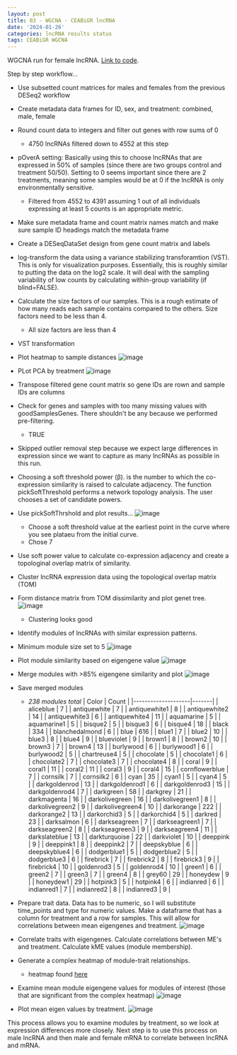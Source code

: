 ```yaml
---
layout: post
title: 03 - WGCNA - CEABiGR lncRNA
date: '2024-01-26'
categories: lncRNA results status
tags: CEABiGR WGCNA
---
```


WGCNA run for female lncRNA. [Link to code](https://github.com/zbengt/oyster-lnc/blob/main/code/12-WGCNA-lncRNA.Rmd).

Step by step workflow...
* Use subsetted count matrices for males and females from the previous DESeq2 workflow
* Create metadata data frames for ID, sex, and treatment: combined, male, female
* Round count data to integers and filter out genes with row sums of 0
  * 4750 lncRNAs filtered down to 4552 at this step
* pOverA setting: Basically using this to choose lncRNAs that are expressed in 50% of samples (since there are two groups control and treatment 50/50). Setting to 0 seems important since there are 2 treatments, meaning some samples would be at 0 if the lncRNA is only environmentally sensitive.
  * Filtered from 4552 to 4391 assuming 1 out of all individuals expressing at least 5 counts is an appropriate metric.
* Make sure metadata frame and count matrix names match and make sure sample ID headings match the metadata frame
* Create a DESeqDataSet design from gene count matrix and labels
* log-transform the data using a variance stabilizing transforamtion (VST). This is only for visualization purposes. Essentially, this is roughly similar to putting the data on the log2 scale. It will deal with the sampling variability of low counts by calculating within-group variability (if blind=FALSE).
* Calculate the size factors of our samples. This is a rough estimate of how many reads each sample contains compared to the others. Size factors need to be less than 4.
  * All size factors are less than 4
* VST transformation
* Plot heatmap to sample distances
![image](https://github.com/zbengt/zbengt.github.io/blob/master/assets/img/03%20-%20WGCNA%20-%20CEABiGR%20lncRNA/Female-Distances-Heatmap.png?raw=true)
* PLot PCA by treatment
![image](https://github.com/zbengt/zbengt.github.io/blob/master/assets/img/03%20-%20WGCNA%20-%20CEABiGR%20lncRNA/Female-PCA.png?raw=true)
* Transpose filtered gene count matrix so gene IDs are rown and sample IDs are columns
* Check for genes and samples with too many missing values with goodSamplesGenes. There shouldn't be any because we performed pre-filtering.
  * TRUE
* Skipped outlier removal step because we expect large differences in expression since we want to capture as many lncRNAs as possible in this run.
* Choosing a soft threshold power (β). is the number to which the co-expression similarity is raised to calculate adjacency. The function pickSoftThreshold performs a network topology analysis. The user chooses a set of candidate powers.
* Use pickSoftThrshold and plot results...
![image](https://github.com/zbengt/zbengt.github.io/blob/master/assets/img/03%20-%20WGCNA%20-%20CEABiGR%20lncRNA/Female-SoftThreshold.png?raw=true)
  * Choose a soft threshold value at the earliest point in the curve where you see plataeu from the initial curve.
  * Chose 7
* Use soft power value to calculate co-expression adjacency and create a topologinal overlap matrix of similarity.
* Cluster lncRNA expression data using the topological overlap matrix (TOM)
* Form distance matrix from TOM dissimilarity and plot genet tree.
![image](https://github.com/zbengt/zbengt.github.io/blob/master/assets/img/03%20-%20WGCNA%20-%20CEABiGR%20lncRNA/Female-Gene-Tree.png?raw=true)
  * Clustering looks good
* Identify modules of lncRNAs with similar expression patterns.
* Minimum module size set to 5
![image](https://github.com/zbengt/zbengt.github.io/blob/master/assets/img/03%20-%20WGCNA%20-%20CEABiGR%20lncRNA/Female-Genetree-module-colors.png?raw=true)
* Plot module similarity based on eigengene value
![image](https://github.com/zbengt/zbengt.github.io/blob/master/assets/img/03%20-%20WGCNA%20-%20CEABiGR%20lncRNA/Female-module-eigengene-clustering.png?raw=true)
* Merge modules with >85% eigengene similarity and plot
![image](https://github.com/zbengt/zbengt.github.io/blob/master/assets/img/03%20-%20WGCNA%20-%20CEABiGR%20lncRNA/Female-Cluster-dendrogram-with-merged.png?raw=true)
* Save merged modules
  * *238 modules total*
| Color              | Count |
|--------------------|-------|
| aliceblue          |     7 |
| antiquewhite       |     7 |
| antiquewhite1      |     8 |
| antiquewhite2      |    14 |
| antiquewhite3      |     6 |
| antiquewhite4      |    11 |
| aquamarine         |     5 |
| aquamarine1        |     5 |
| bisque2            |     5 |
| bisque3            |     6 |
| bisque4            |    18 |
| black              |   334 |
| blanchedalmond     |     6 |
| blue               |   616 |
| blue1              |     7 |
| blue2              |    10 |
| blue3              |     8 |
| blue4              |     9 |
| blueviolet         |     9 |
| brown1             |     8 |
| brown2             |    10 |
| brown3             |     7 |
| brown4             |    13 |
| burlywood          |     6 |
| burlywood1         |     6 |
| burlywood2         |     5 |
| chartreuse4        |     5 |
| chocolate          |     5 |
| chocolate1         |     6 |
| chocolate2         |     7 |
| chocolate3         |     7 |
| chocolate4         |     8 |
| coral              |     9 |
| coral1             |    11 |
| coral2             |    11 |
| coral3             |     9 |
| coral4             |    15 |
| cornflowerblue     |     7 |
| cornsilk           |     7 |
| cornsilk2          |     6 |
| cyan               |    35 |
| cyan1              |     5 |
| cyan4              |     5 |
| darkgoldenrod      |    13 |
| darkgoldenrod1     |     6 |
| darkgoldenrod3     |    15 |
| darkgoldenrod4     |     7 |
| darkgreen          |    58 |
| darkgrey           |    21 |
| darkmagenta        |    16 |
| darkolivegreen     |    16 |
| darkolivegreen1    |     8 |
| darkolivegreen2    |     9 |
| darkolivegreen4    |    10 |
| darkorange         |   222 |
| darkorange2        |    13 |
| darkorchid3        |     5 |
| darkorchid4        |     5 |
| darkred            |    23 |
| darksalmon         |     6 |
| darkseagreen       |     7 |
| darkseagreen1      |     7 |
| darkseagreen2      |     8 |
| darkseagreen3      |     9 |
| darkseagreen4      |    11 |
| darkslateblue      |    13 |
| darkturquoise      |    22 |
| darkviolet         |    10 |
| deeppink           |     9 |
| deeppink1          |     8 |
| deeppink2          |     7 |
| deepskyblue        |     6 |
| deepskyblue4       |     6 |
| dodgerblue1        |     5 |
| dodgerblue2        |     5 |
| dodgerblue3        |     6 |
| firebrick          |     7 |
| firebrick2         |     8 |
| firebrick3         |     9 |
| firebrick4         |    10 |
| goldenrod3         |     5 |
| goldenrod4         |    10 |
| green1             |     6 |
| green2             |     7 |
| green3             |     7 |
| green4             |     8 |
| grey60             |    29 |
| honeydew           |     9 |
| honeydew1          |    29 |
| hotpink3           |     5 |
| hotpink4           |     6 |
| indianred          |     6 |
| indianred1         |     7 |
| indianred2         |     8 |
| indianred3         |     9 |

* Prepare trait data. Data has to be numeric, so I will substitute time_points and type for numeric values. Make a dataframe that has a column for treatment and a row for samples. This will allow for correlations between mean eigengenes and treatment.
![image](https://github.com/zbengt/zbengt.github.io/blob/master/assets/img/03%20-%20WGCNA%20-%20CEABiGR%20lncRNA/Female-trait-data-prep.png?raw=true)
* Correlate traits with eigengenes. Calculate correlations between ME's and treatment. Calculate kME values (module membership).
* Generate a complex heatmap of module-trait relationships.
  * heatmap found [here](https://drive.google.com/file/d/1-_3iZkvTSQgxXfqhWt50Jj2Es7UaVaQS/view?usp=sharing)
* Examine mean module eigengene values for modules of interest (those that are significant from the complex heatmap)
![image](https://github.com/zbengt/zbengt.github.io/blob/master/assets/img/03%20-%20WGCNA%20-%20CEABiGR%20lncRNA/Female-mean-eigen-plot.png?raw=true)
* Plot mean eigen values by treatment.
![image](https://github.com/zbengt/zbengt.github.io/blob/master/assets/img/03%20-%20WGCNA%20-%20CEABiGR%20lncRNA/Female-mean-eigen-by-treatment.png?raw=true)

This process allows you to examine modules by treatment, so we look at expression differences more closely. Next step is to use this process on male lncRNA and then male and female mRNA to correlate between lncRNA and mRNA.




